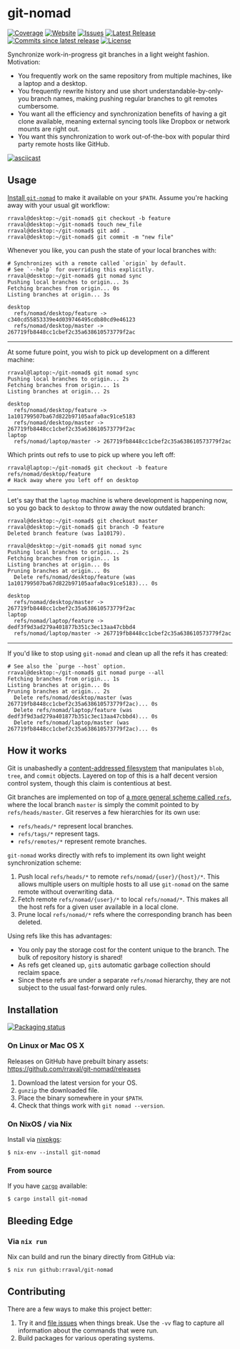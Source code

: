 # git-nomad

[![Coverage](https://img.shields.io/coveralls/github/rraval/git-nomad)](https://coveralls.io/github/rraval/git-nomad)
[![Website](https://img.shields.io/github/actions/workflow/status/rraval/git-nomad/github_pages.yml?label=website)](https://rraval.github.io/git-nomad/)
[![Issues](https://img.shields.io/github/issues/rraval/git-nomad)](https://github.com/rraval/git-nomad/issues)
[![Latest Release](https://img.shields.io/github/v/release/rraval/git-nomad)](https://github.com/rraval/git-nomad/releases/latest)
[![Commits since latest release](https://img.shields.io/github/commits-since/rraval/git-nomad/latest)](https://github.com/rraval/git-nomad/commits/master)
[![License](https://img.shields.io/github/license/rraval/git-nomad)](https://github.com/rraval/git-nomad/blob/master/LICENSE)

Synchronize work-in-progress git branches in a light weight fashion. Motivation:

- You frequently work on the same repository from multiple machines, like a laptop and a desktop.
- You frequently rewrite history and use short understandable-by-only-you branch names, making pushing regular branches to git remotes cumbersome.
- You want all the efficiency and synchronization benefits of having a git clone available, meaning external syncing tools like Dropbox or network mounts are right out.
- You want this synchronization to work out-of-the-box with popular third party remote hosts like GitHub.

[![asciicast](https://asciinema.org/a/462028.svg)](https://asciinema.org/a/462028?autoplay=1)

## Usage

[Install `git-nomad`](#installation) to make it available on your `$PATH`.
Assume you're hacking away with your usual git workflow:

```console
rraval@desktop:~/git-nomad$ git checkout -b feature
rraval@desktop:~/git-nomad$ touch new_file
rraval@desktop:~/git-nomad$ git add .
rraval@desktop:~/git-nomad$ git commit -m "new file"
```

Whenever you like, you can push the state of your local branches with:

```console
# Synchronizes with a remote called `origin` by default.
# See `--help` for overriding this explicitly.
rraval@desktop:~/git-nomad$ git nomad sync
Pushing local branches to origin... 3s
Fetching branches from origin... 0s
Listing branches at origin... 3s

desktop
  refs/nomad/desktop/feature -> c340cd55853339e4d039746495cdb80cd9e46123
  refs/nomad/desktop/master -> 267719fb8448cc1cbef2c35a638610573779f2ac
```

---

At some future point, you wish to pick up development on a different machine:

```console
rraval@laptop:~/git-nomad$ git nomad sync
Pushing local branches to origin... 2s
Fetching branches from origin... 1s
Listing branches at origin... 2s

desktop
  refs/nomad/desktop/feature -> 1a101799507ba67d822b97105aafa0ac91ce5183
  refs/nomad/desktop/master -> 267719fb8448cc1cbef2c35a638610573779f2ac
laptop
  refs/nomad/laptop/master -> 267719fb8448cc1cbef2c35a638610573779f2ac
```

Which prints out refs to use to pick up where you left off:

```console
rraval@laptop:~/git-nomad$ git checkout -b feature refs/nomad/desktop/feature
# Hack away where you left off on desktop
```

---

Let's say that the `laptop` machine is where development is happening now, so
you go back to `desktop` to throw away the now outdated branch:

```console
rraval@desktop:~/git-nomad$ git checkout master
rraval@desktop:~/git-nomad$ git branch -D feature
Deleted branch feature (was 1a10179).

rraval@desktop:~/git-nomad$ git nomad sync
Pushing local branches to origin... 2s
Fetching branches from origin... 1s
Listing branches at origin... 0s
Pruning branches at origin... 0s
  Delete refs/nomad/desktop/feature (was 1a101799507ba67d822b97105aafa0ac91ce5183)... 0s

desktop
  refs/nomad/desktop/master -> 267719fb8448cc1cbef2c35a638610573779f2ac
laptop
  refs/nomad/laptop/feature -> dedf3f9d3ad279a401877b351c3ec13aa47cbbd4
  refs/nomad/laptop/master -> 267719fb8448cc1cbef2c35a638610573779f2ac
```

---

If you'd like to stop using `git-nomad` and clean up all the refs it has created:

```console
# See also the `purge --host` option.
rraval@desktop:~/git-nomad$ git nomad purge --all
Fetching branches from origin... 1s
Listing branches at origin... 0s
Pruning branches at origin... 2s
  Delete refs/nomad/desktop/master (was 267719fb8448cc1cbef2c35a638610573779f2ac)... 0s
  Delete refs/nomad/laptop/feature (was dedf3f9d3ad279a401877b351c3ec13aa47cbbd4)... 0s
  Delete refs/nomad/laptop/master (was 267719fb8448cc1cbef2c35a638610573779f2ac)... 0s
```

## How it works

Git is unabashedly a [content-addressed filesystem][git-cafs] that manipulates `blob`, `tree`, and `commit` objects. Layered on top of this is a half decent version control system, though this claim is contentious at best.

Git branches are implemented on top of [a more general scheme called `refs`][git-refs], where the local branch `master` is simply the commit pointed to by `refs/heads/master`. Git reserves a few hierarchies for its own use:

- `refs/heads/*` represent local branches.
- `refs/tags/*` represent tags.
- `refs/remotes/*` represent remote branches.

`git-nomad` works directly with refs to implement its own light weight synchronization scheme:

1. Push local `refs/heads/*` to remote `refs/nomad/{user}/{host}/*`. This allows multiple users on multiple hosts to all use `git-nomad` on the same remote without overwriting data.
2. Fetch remote `refs/nomad/{user}/*` to local `refs/nomad/*`. This makes all the host refs for a given user available in a local clone.
3. Prune local `refs/nomad/*` refs where the corresponding branch has been deleted.

Using refs like this has advantages:

- You only pay the storage cost for the content unique to the branch. The bulk of repository history is shared!
- As refs get cleaned up, `git`s automatic garbage collection should reclaim space.
- Since these refs are under a separate `refs/nomad` hierarchy, they are not subject to the usual fast-forward only rules.

## Installation

[![Packaging status](https://repology.org/badge/vertical-allrepos/git-nomad.svg)](https://repology.org/project/git-nomad/versions)

### On Linux or Mac OS X

Releases on GitHub have prebuilt binary assets: https://github.com/rraval/git-nomad/releases

1. Download the latest version for your OS.
2. `gunzip` the downloaded file.
3. Place the binary somewhere in your `$PATH`.
4. Check that things work with `git nomad --version`.

### On NixOS / via Nix

Install via [nixpkgs][nixpkg]:

```
$ nix-env --install git-nomad
```

### From source

If you have [`cargo`][cargo] available:

```
$ cargo install git-nomad
```

## Bleeding Edge

### Via `nix run`

Nix can build and run the binary directly from GitHub via:

```
$ nix run github:rraval/git-nomad
```

## Contributing

There are a few ways to make this project better:

1. Try it and [file issues][new-issue] when things break. Use the `-vv` flag to capture all information about the commands that were run.
2. Build packages for various operating systems.

[cargo]: https://www.rust-lang.org/tools/install
[git-cafs]: https://git-scm.com/book/en/v2/Git-Internals-Git-Objects
[git-refs]: https://git-scm.com/book/en/v2/Git-Internals-Git-References
[new-issue]: https://github.com/rraval/git-nomad/issues/new
[nixpkg]: https://github.com/NixOS/nixpkgs/blob/master/pkgs/applications/version-management/git-nomad/default.nix
